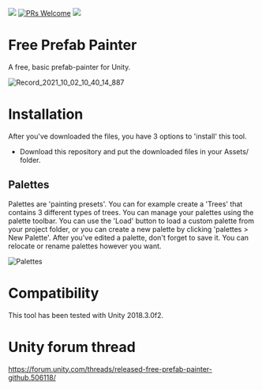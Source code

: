 
![](https://img.shields.io/badge/unity-2018.1%2B-blue.svg)
[![PRs Welcome](https://img.shields.io/badge/PRs-welcome-blue.svg)](http://makeapullrequest.com)
[![](https://img.shields.io/twitter/follow/alexanderameye.svg?label=Follow&style=social)](https://twitter.com/intent/follow?screen_name=alexanderameye)

# Free Prefab Painter
A free, basic prefab-painter for Unity.

![Record_2021_10_02_10_40_14_887](https://user-images.githubusercontent.com/16706911/135707548-43bd5a32-6754-4434-bea6-8c02a6e8507e.gif)



# Installation
After you've downloaded the files, you have 3 options to 'install' this tool.

* Download this repository and put the downloaded files in your Assets/ folder.

## Palettes
Palettes are 'painting presets'. You can for example create a 'Trees' that contains 3 different types of trees.
You can manage your palettes using the palette toolbar. You can use the 'Load' button to load a custom palette from your project folder, or you can create a new palette by clicking 'palettes > New Palette'. After you've edited a palette, don't forget to save it.
You can relocate or rename palettes however you want.

![Palettes](https://i.imgur.com/skjtNka.png)

# Compatibility
This tool has been tested with Unity 2018.3.0f2.

# Unity forum thread
https://forum.unity.com/threads/released-free-prefab-painter-github.506118/
